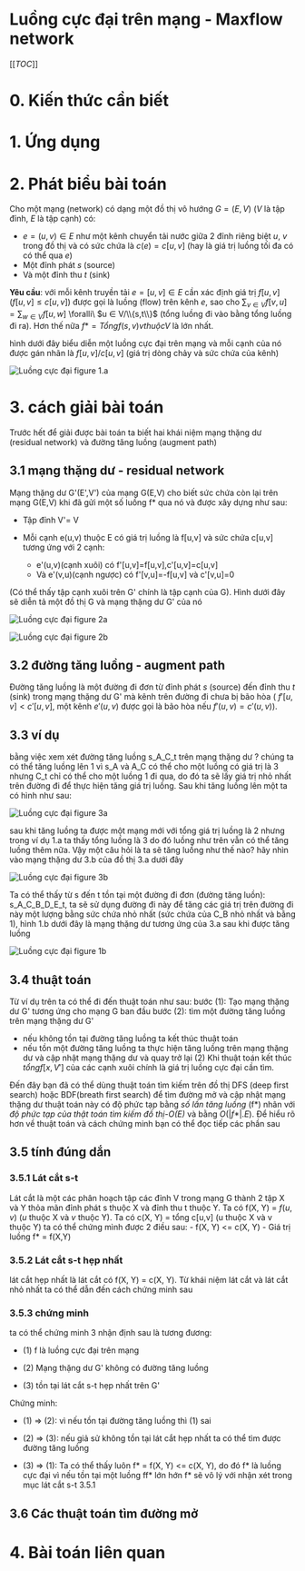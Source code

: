 # Luồng cực đại trên mạng - Maxflow network

[[_TOC_]]


# 0. Kiến thức cần biết


# 1. Ứng dụng

# 2. Phát biểu bài toán

Cho một mạng (network) có dạng một đồ thị vô hướng $G=(E,V)$ ($V$ là tập đỉnh, $E$ là tập cạnh) có:

 - $e=(u,v) ∈ E$ như một kênh chuyển tải nước giữa 2 đỉnh riêng biệt $u$, $v$ trong đồ thị và có sức chứa là $c(e)=c[u,v]$ (hay là giá trị luồng tối đa có có thể qua $e$)
 - Một đỉnh phát $s$ (source)
 - Và một đỉnh thu $t$ (sink)

**Yêu cầu**: với mỗi kênh truyền tải $e=[u,v] ∈ E$ cần xác định giá trị $f[u,v] (f[u,v]≤c[u,v])$ được gọi là luồng (flow) trên kênh $e$, sao cho $\sum_{v∈V} f[v,u]=\sum_{w∈V} f[u,w]$ \foralli\ $u ∈ V/\\{s,t\\}$ (tổng luồng đi vào bằng tổng luồng đi ra). Hơn thế nữa $f*=Tổng f(s,v) v thuộc V$ là lớn nhất.

hình dưới đây biểu diễn một luồng cực đại trên mạng và mỗi cạnh của nó được gán nhãn là $f[u,v]/c[u,v]$ (giá trị dòng chảy và sức chứa của kênh)

![Luồng cực đại figure 1.a](https://c1.staticflickr.com/9/8203/28888587790_462bb588c9.jpg "Luồng cực đại figure 1.a")

# 3. cách giải bài toán

Trước hết để giải được bài toán ta biết hai khái niệm mạng thặng dư (residual network) và đường tăng luồng (augment path)

## 3.1 mạng thặng dư - residual network

Mạng thặng dư G'(E',V') của mạng G(E,V) cho biết sức chứa còn lại trên mạng G(E,V) khi đã gửi một số luồng f* qua nó và được xây dựng như sau:

- Tập đỉnh V'= V
- Mỗi cạnh e(u,v) thuộc E có giá trị luồng là f[u,v] và sức chứa c[u,v] tương ứng với 2 cạnh:

    - e'(u,v)(cạnh xuôi) có f'[u,v]=f[u,v],c'[u,v]=c[u,v]
    - Và e'(v,u)(cạnh ngược) có f'[v,u]=-f[u,v] và c'[v,u]=0 

(Có thể thấy tập cạnh xuôi trên G' chính là tập cạnh của G). Hình dưới đây sẽ diễn tả một đồ thị G và mạng thặng dư G' của nó


![Luồng cực đại figure 2a](https://c1.staticflickr.com/9/8133/29176141625_2a832999aa.jpg "Luồng cực đại figure 2a")

![Luồng cực đại figure 2b](https://c1.staticflickr.com/9/8333/29070238302_c937d5ce54.jpg "Luồng cực đại figure 2b")

## 3.2 đường tăng luồng - augment path

Đường tăng luồng là một đường đi đơn từ đỉnh phát $s$ (source) đến đỉnh thu $t$ (sink) trong mạng thặng dư G' mà kênh trên đường đi chưa bị bão hòa ( $f'[u,v] < c'[u,v]$, một kênh $e'(u,v)$ được gọi là bão hòa nếu $f'(u,v)=c'(u,v)$).

## 3.3 ví dụ

bằng việc xem xét đường tăng luồng s_A_C_t trên mạng thặng dư $?$ chúng ta có thể tăng luồng lên 1 vì s_A và A_C có thể cho một luồng có giá trị là 3 nhưng C_t chỉ có thể cho một luồng 1 đi qua, do đó ta sẽ lấy giá trị nhỏ nhất trên đường đi để thực hiện tăng giá trị luồng. Sau khi tăng luồng lên một ta có hình như sau:

![Luồng cực đại figure 3a](https://c1.staticflickr.com/9/8401/29142628656_53bf72b382.jpg "Luồng cực đại figure 3a")

sau khi tăng luồng ta được một mạng mới với tổng giá trị luồng là 2 nhưng trong ví dụ 1.a ta thấy tổng luồng là 3 do đó luồng như trên vẫn có thể tăng luồng thêm nữa. Vậy một câu hỏi là ta sẽ tăng luồng như thế nào? hãy nhìn vào mạng thặng dư 3.b của đồ thị 3.a dưới đây

![Luồng cực đại figure 3b](https://c1.staticflickr.com/9/8318/28556848573_4f55d6f901.jpg "Luồng cực đại figure 3b")

Ta có thể thấy từ s đến t tồn tại một đường đi đơn (đường tăng luồn): s_A_C_B_D_E_t, ta sẽ sử dụng đường đi này để tăng các giá trị trên đường đi này một lượng bằng sức chứa nhỏ nhất (sức chứa của C_B nhỏ nhất và bằng 1), hình 1.b dưới đây là mạng thặng dư tương ứng của 3.a sau khi được tăng luồng

![Luồng cực đại figure 1b](https://c1.staticflickr.com/9/8264/28556848583_283a1d1b68.jpg "Luồng cực đại figure 1b")

## 3.4 thuật toán

Từ ví dụ trên ta có thể đi đến thuật toán như sau:
bước (1): Tạo mạng thặng dư G' tương ứng cho mạng G ban đầu
bước (2): tìm một đường tăng luồng trên mạng thặng dư G'
  - nếu không tồn tại đường tăng luồng ta kết thúc thuật toán
  - nếu tồn một đường tăng luồng ta thực hiện tăng luồng trên mạng thặng dư và cập nhật mạng thặng dư và quay trở lại (2)
Khi thuật toán kết thúc $tổng f[x,V']$ của các cạnh xuôi chính là giá trị luồng cực đại cần tìm.

Đến đây bạn đã có thể dùng thuật toán tìm kiếm trên đồ thị DFS (deep first search) hoặc BDF(breath first search) để tìm đường mở và cập nhật mạng thặng dư thuật toán này có độ phức tạp bằng *số lần tăng luồng* (f*) nhân với *độ phức tạp của thật toán tìm kiếm đồ thị-O(E)* và bằng $O(|f*|.E)$. Để hiểu rõ hơn về thuật toán và cách chứng minh bạn có thể đọc tiếp các phần sau

## 3.5 tính đúng dắn

### 3.5.1 Lát cắt s-t

Lát cắt là một các phân hoạch tập các đỉnh V trong mạng G thành 2 tập X và Y thỏa mãn đỉnh phát s thuộc X và đỉnh thu t thuộc Y. Ta có f(X, Y) = $f(u,v)$ ($u$ thuộc X và $v$ thuộc Y). Ta có c(X, Y) = tổng c[u,v] (u thuộc X và v thuộc Y) ta có thể chứng mình được 2 điều sau:
    - f(X, Y) <= c(X, Y)
    - Giá trị luồng f* = f(X,Y)

### 3.5.2 Lát cắt s-t hẹp nhất

lát cắt hẹp nhất là lát cắt có f(X, Y) = c(X, Y). Từ khái niệm lát cắt và lát cắt nhỏ nhất ta có thể dẫn đến cách chứng minh sau

### 3.5.3 chứng minh

ta có thể chứng minh 3 nhận định sau là tương đương:

- (1) f là luồng cực đại trên mạng

- (2) Mạng thặng dư G' không có đường tăng luồng

- (3) tồn tại lát cắt s-t hẹp nhất trên G'

Chứng minh:

- (1) => (2): vì nếu tồn tại đường tăng luồng thì (1) sai

- (2) => (3): nếu giả sử không tồn tại lát cắt hẹp nhất ta có thể tìm được đường tăng luồng

- (3) => (1): Ta có thể thấy luôn f* = f(X, Y) <= c(X, Y), do đó f* là luồng cực đại vì nếu tồn tại một luồng ff* lớn hớn f* sẽ vô lý với nhận xét trong mục lát cắt s-t 3.5.1

## 3.6 Các thuật toán tìm đường mở

# 4. Bài toán liên quan